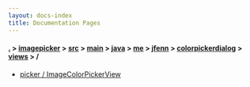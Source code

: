 ```yaml
---
layout: docs-index
title: Documentation Pages
---
```

#### [.](./../../../../../../../../index) > [imagepicker](./../../../../../../../index) > [src](./../../../../../../index) > [main](./../../../../../index) > [java](./../../../../index) > [me](./../../../index) > [jfenn](./../../index) > [colorpickerdialog](./../index) > [views](./index) > **/**

- [picker / ImageColorPickerView](picker/ImageColorPickerView)
